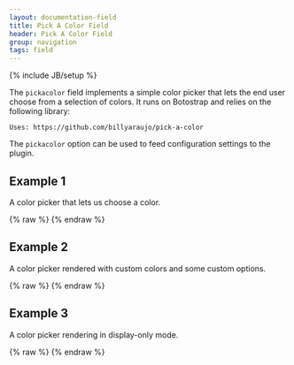 ```yaml
---
layout: documentation-field
title: Pick A Color Field
header: Pick A Color Field
group: navigation
tags: field
---
```

{% include JB/setup %}

The ```pickacolor``` field implements a simple color picker that lets the end user choose from a selection of
colors.  It runs on Botostrap and relies on the following library:

    Uses: https://github.com/billyaraujo/pick-a-color
    
The <code>pickacolor</code> option can be used to feed configuration settings to the plugin.

<!-- INCLUDE_API_DOCS: pickacolor -->


## Example 1
A color picker that lets us choose a color.
<div id="field1"> </div>
{% raw %}
<script type="text/javascript" id="field1-script">
$("#field1").alpaca({
    "data": "#bb9977",
    "schema": {
        "type": "string"
    },
    "options": {
        "type": "pickacolor"
    }
});
</script>
{% endraw %}

## Example 2
A color picker rendered with custom colors and some custom options.
<div id="field2"> </div>
{% raw %}
<script type="text/javascript" id="field2-script">
$("#field2").alpaca({
    "data": "#a4bdfc",
    "schema": {
        "type": "string"
    },
    "options": {
        "type": "pickacolor",
        "pickacolor": {
            showSpectrum          : false,
            showSavedColors       : false,
            saveColorsPerElement  : false,
            fadeMenuToggle        : false,
            showAdvanced          : false,
            showBasicColors       : true,
            showHexInput          : false,
            allowBlank            : false        
        },
        "colors": {
            "blue": "2980b9",
            "green": "27ae60",
            "red": "c0392b",
            "white": "ecf0f1",
            "black": "000000"
        }
    }
});
</script>
{% endraw %}

## Example 3
A color picker rendering in display-only mode.
<div id="field3"> </div>
{% raw %}
<script type="text/javascript" id="field3-script">
$("#field3").alpaca({
    "data": "#bb9977",
    "view": "bootstrap-display",
    "options": {
        "label": "The selected color is",
        "type": "pickacolor"
    }
});
</script>
{% endraw %}